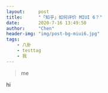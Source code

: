 ```yaml
---
layout:     post
title:      "「知乎」如何评价 MIUI 6？"
date:       2020-7-16 13:49:50
author:     "Chen"
header-img: "img/post-bg-miui6.jpg"
tags:
    - 八卦
    - testtag
    - 我
---
```

> me

hi
